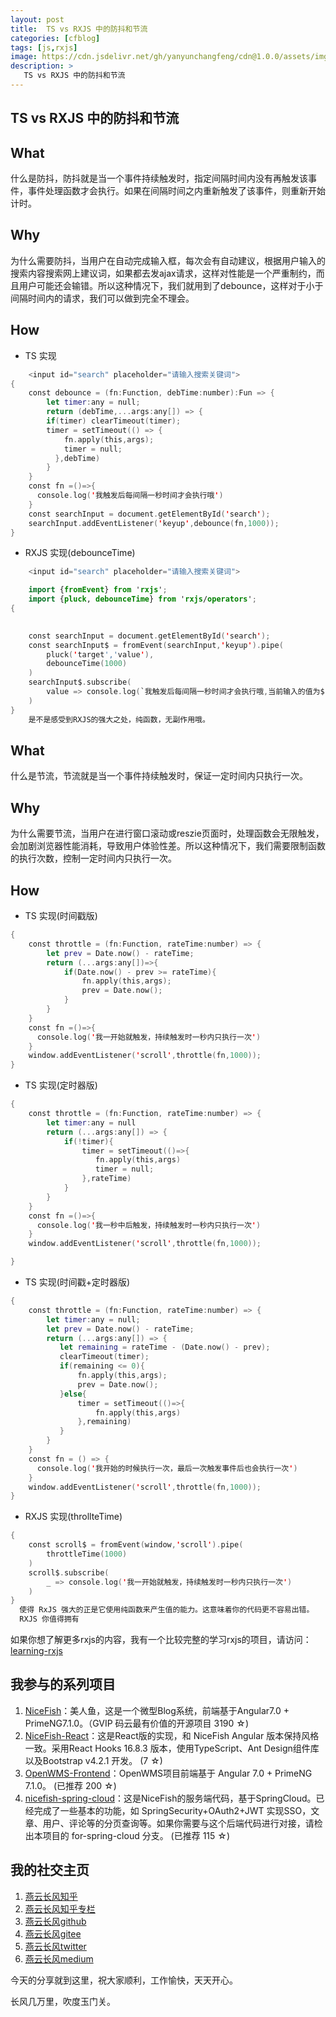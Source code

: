 ```yaml
---
layout: post
title:  TS vs RXJS 中的防抖和节流
categories: [cfblog]
tags: [js,rxjs]
image: https://cdn.jsdelivr.net/gh/yanyunchangfeng/cdn@1.0.0/assets/img/blog/english-grammer/english-grammer-cover5.png
description: >
   TS vs RXJS 中的防抖和节流
---
```


## TS vs RXJS 中的防抖和节流

## What  
什么是防抖，防抖就是当一个事件持续触发时，指定间隔时间内没有再触发该事件，事件处理函数才会执行。如果在间隔时间之内重新触发了该事件，则重新开始计时。
## Why
为什么需要防抖，当用户在自动完成输入框，每次会有自动建议，根据用户输入的搜索内容搜索网上建议词，如果都去发ajax请求，这样对性能是一个严重制约，而且用户可能还会输错。所以这种情况下，我们就用到了debounce，这样对于小于间隔时间内的请求，我们可以做到完全不理会。

## How

 * TS 实现  

```swift
    <input id="search" placeholder="请输入搜索关键词"> 
{
    const debounce = (fn:Function, debTime:number):Fun => {
        let timer:any = null;
        return (debTime,...args:any[]) => {
        if(timer) clearTimeout(timer);
        timer = setTimeout(() => {
            fn.apply(this,args);
            timer = null;
          },debTime)
        }
    }
    const fn =()=>{
      console.log('我触发后每间隔一秒时间才会执行哦')
    }
    const searchInput = document.getElementById('search');
    searchInput.addEventListener('keyup',debounce(fn,1000));
}
```  
 *  RXJS 实现(debounceTime)  

```swift
    <input id="search" placeholder="请输入搜索关键词"> 

    import {fromEvent} from 'rxjs';
    import {pluck, debounceTime} from 'rxjs/operators';
{

   
    const searchInput = document.getElementById('search');
    const searchInput$ = fromEvent(searchInput,'keyup').pipe(
        pluck('target','value'),
        debounceTime(1000)
    )
    searchInput$.subscribe(
        value => console.log(`我触发后每间隔一秒时间才会执行哦,当前输入的值为${value}`)
    )
}
    是不是感受到RXJS的强大之处，纯函数，无副作用哦。
```
## What 

什么是节流，节流就是当一个事件持续触发时，保证一定时间内只执行一次。
## Why

为什么需要节流，当用户在进行窗口滚动或reszie页面时，处理函数会无限触发，会加剧浏览器性能消耗，导致用户体验性差。所以这种情况下，我们需要限制函数的执行次数，控制一定时间内只执行一次。

## How

 * TS 实现(时间戳版)  

```swift
{
    const throttle = (fn:Function, rateTime:number) => {
        let prev = Date.now() - rateTime;
        return (...args:any[])=>{
            if(Date.now() - prev >= rateTime){
                fn.apply(this,args);
                prev = Date.now();
            }
        }
    }
    const fn =()=>{
      console.log('我一开始就触发，持续触发时一秒内只执行一次')
    }
    window.addEventListener('scroll',throttle(fn,1000));
}
```

* TS 实现(定时器版)

```swift
{
    const throttle = (fn:Function, rateTime:number) => {
        let timer:any = null
        return (...args:any[]) => {
            if(!timer){
                timer = setTimeout(()=>{
                   fn.apply(this,args)
                   timer = null;
                },rateTime)
            }
        }
    }
    const fn =()=>{
      console.log('我一秒中后触发，持续触发时一秒内只执行一次')
    }
    window.addEventListener('scroll',throttle(fn,1000));

}
```

* TS 实现(时间戳+定时器版)

```swift
{
    const throttle = (fn:Function, rateTime:number) => {
        let timer:any = null;
        let prev = Date.now() - rateTime;
        return (...args:any[]) => {
           let remaining = rateTime - (Date.now() - prev);
           clearTimeout(timer);
           if(remaining <= 0){
               fn.apply(this,args);
               prev = Date.now();
           }else{
               timer = setTimeout(()=>{
                   fn.apply(this,args)
               },remaining)
           }
        }
    }
    const fn = () => {
      console.log('我开始的时候执行一次，最后一次触发事件后也会执行一次')
    }
    window.addEventListener('scroll',throttle(fn,1000));
}
```  

* RXJS 实现(throllteTime)

```swift
{
    const scroll$ = fromEvent(window,'scroll').pipe(
        throttleTime(1000)
    )
    scroll$.subscribe(
        _ => console.log('我一开始就触发，持续触发时一秒内只执行一次')
    )
}
  使得 RxJS 强大的正是它使用纯函数来产生值的能力。这意味着你的代码更不容易出错。
  RXJS 你值得拥有
```
如果你想了解更多rxjs的内容，我有一个比较完整的学习rxjs的项目，请访问：
[learning-rxjs](https://gitee.com/yanyunchangfeng/learning-rxjs)

## 我参与的系列项目

1. [NiceFish]( https://gitee.com/mumu-osc/NiceFish)：美人鱼，这是一个微型Blog系统，前端基于Angular7.0 + PrimeNG7.1.0。（GVIP 码云最有价值的开源项目 3190 ☆)
2. [NiceFish-React]( https://gitee.com/mumu-osc/NiceFish-React)：这是React版的实现，和 NiceFish Angular 版本保持风格一致。采用React Hooks 16.8.3 版本，使用TypeScript、Ant Design组件库以及Bootstrap v4.2.1 开发。  (7 ☆)
3. [OpenWMS-Frontend](https://gitee.com/mumu-osc/OpenWMS-Frontend)：OpenWMS项目前端基于 Angular 7.0 + PrimeNG 7.1.0。  (已推荐 200 ☆)
4. [nicefish-spring-cloud](https://gitee.com/mumu-osc/nicefish-spring-cloud)：这是NiceFish的服务端代码，基于SpringCloud。已经完成了一些基本的功能，如 SpringSecurity+OAuth2+JWT 实现SSO，文章、用户、评论等的分页查询等。如果你需要与这个后端代码进行对接，请检出本项目的 for-spring-cloud 分支。 (已推荐 115 ☆)

## 我的社交主页  

1. [燕云长风知乎](https://zhihu.com/people/hbxyxuxiaodong)  
2. [燕云长风知乎专栏](https://zhuanlan.zhihu.com/yanyunchangfeng)  
3. [燕云长风github](https://github.com/yanyunchangfeng)  
4. [燕云长风gitee](https://gitee.com/yanyunchangfeng)  
5. [燕云长风twitter](https://twitter.com/yanyunchangfeng)  
6. [燕云长风medium](https://medium.com/@yanyunchangfeng) 

今天的分享就到这里，祝大家顺利，工作愉快，天天开心。

长风几万里，吹度玉门关。